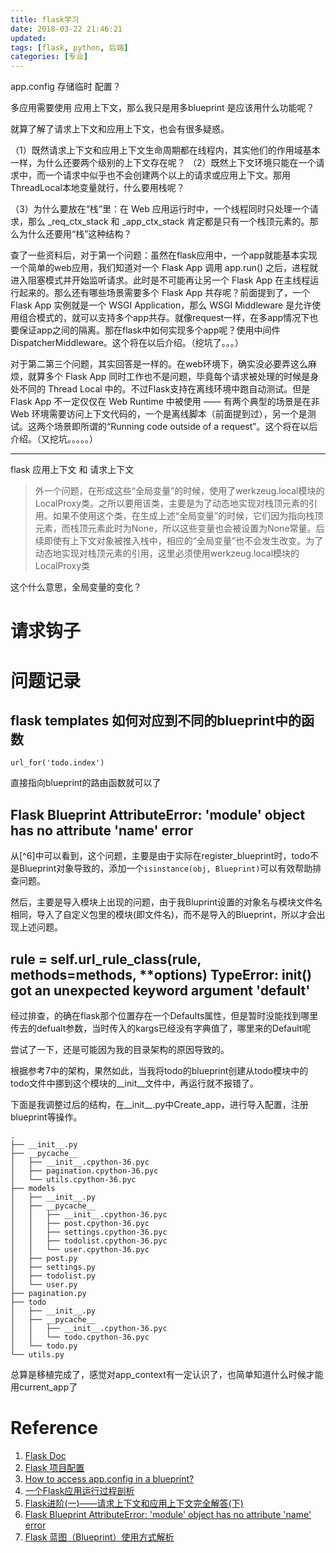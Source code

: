 ```yaml
---
title: flask学习
date: 2018-03-22 21:46:21
updated:
tags: [flask, python, 后端]
categories: [专业]
---
```


app.config 存储临时 配置？

多应用需要使用 应用上下文，那么我只是用多blueprint 是应该用什么功能呢？

就算了解了请求上下文和应用上下文，也会有很多疑惑。

（1）既然请求上下文和应用上下文生命周期都在线程内，其实他们的作用域基本一样，为什么还要两个级别的上下文存在呢？
（2）既然上下文环境只能在一个请求中，而一个请求中似乎也不会创建两个以上的请求或应用上下文。那用ThreadLocal本地变量就行，什么要用栈呢？

（3）为什么要放在“栈”里：在 Web 应用运行时中，一个线程同时只处理一个请求，那么 _req_ctx_stack 和 _app_ctx_stack 肯定都是只有一个栈顶元素的。那么为什么还要用“栈”这种结构？

查了一些资料后，对于第一个问题：虽然在flask应用中，一个app就能基本实现一个简单的web应用，我们知道对一个 Flask App 调用 app.run() 之后，进程就进入阻塞模式并开始监听请求。此时是不可能再让另一个 Flask App 在主线程运行起来的。那么还有哪些场景需要多个 Flask App 共存呢？前面提到了，一个 Flask App 实例就是一个 WSGI Application，那么 WSGI Middleware 是允许使用组合模式的，就可以支持多个app共存。就像request一样，在多app情况下也要保证app之间的隔离。那在flask中如何实现多个app呢？使用中间件DispatcherMiddleware。这个将在以后介绍。（挖坑了。。。）

对于第二第三个问题，其实回答是一样的。在web环境下，确实没必要弄这么麻烦，就算多个 Flask App 同时工作也不是问题，毕竟每个请求被处理的时候是身处不同的 Thread Local 中的。不过Flask支持在离线环境中跑自动测试。但是 Flask App 不一定仅仅在 Web Runtime 中被使用 —— 有两个典型的场景是在非 Web 环境需要访问上下文代码的，一个是离线脚本（前面提到过），另一个是测试。这两个场景即所谓的“Running code outside of a request”。这个将在以后介绍。（又挖坑。。。。。）


-----

flask 应用上下文 和 请求上下文

>外一个问题，在形成这些“全局变量”的时候，使用了werkzeug.local模块的LocalProxy类。之所以要用该类，主要是为了动态地实现对栈顶元素的引用。如果不使用这个类，在生成上述“全局变量”的时候，它们因为指向栈顶元素，而栈顶元素此时为None，所以这些变量也会被设置为None常量。后续即使有上下文对象被推入栈中，相应的“全局变量”也不会发生改变。为了动态地实现对栈顶元素的引用，这里必须使用werkzeug.local模块的LocalProxy类

这个什么意思，全局变量的变化？


# 请求钩子



# 问题记录

## flask templates 如何对应到不同的blueprint中的函数

```
url_for('todo.index')
```

直接指向blueprint的路由函数就可以了

## Flask Blueprint AttributeError: 'module' object has no attribute 'name' error

从[^6]中可以看到，这个问题，主要是由于实际在register_blueprint时，todo不是Blueprint对象导致的，添加一个`isinstance(obj, Blueprint)`可以有效帮助排查问题。

然后，主要是导入模块上出现的问题，由于我Bluprint设置的对象名与模块文件名相同，导入了自定义包里的模块(即文件名)，而不是导入的Blueprint，所以才会出现上述问题。

## rule = self.url_rule_class(rule, methods=methods, **options) TypeError: __init__() got an unexpected keyword argument 'default'

经过排查，的确在flask那个位置存在一个Defaults属性，但是暂时没能找到哪里传去的defualt参数，当时传入的kargs已经没有字典值了，哪里来的Default呢

尝试了一下，还是可能因为我的目录架构的原因导致的。

根据参考7中的架构，果然如此，当我将todo的blueprint创建从todo模块中的todo文件中挪到这个模块的__init__文件中，再运行就不报错了。

下面是我调整过后的结构，在__init__.py中Create_app，进行导入配置，注册blueprint等操作。
```
.
├── __init__.py
├── __pycache__
│   ├── __init__.cpython-36.pyc
│   ├── pagination.cpython-36.pyc
│   └── utils.cpython-36.pyc
├── models
│   ├── __init__.py
│   ├── __pycache__
│   │   ├── __init__.cpython-36.pyc
│   │   ├── post.cpython-36.pyc
│   │   ├── settings.cpython-36.pyc
│   │   ├── todolist.cpython-36.pyc
│   │   └── user.cpython-36.pyc
│   ├── post.py
│   ├── settings.py
│   ├── todolist.py
│   └── user.py
├── pagination.py
├── todo
│   ├── __init__.py
│   ├── __pycache__
│   │   ├── __init__.cpython-36.pyc
│   │   └── todo.cpython-36.pyc
│   └── todo.py
└── utils.py
```

总算是移植完成了，感觉对app_context有一定认识了，也简单知道什么时候才能用current_app了


# Reference
1. [Flask Doc]()
2. [Flask 项目配置](https://zhuanlan.zhihu.com/p/24055329)
3. [How to access app.config in a blueprint?
](https://stackoverflow.com/questions/18214612/how-to-access-app-config-in-a-blueprint)
4. [一个Flask应用运行过程剖析](http://fanchunke.me/Flask/%E4%B8%80%E4%B8%AAFlask%E5%BA%94%E7%94%A8%E8%BF%90%E8%A1%8C%E8%BF%87%E7%A8%8B%E5%89%96%E6%9E%90/)
5. [Flask进阶(一)——请求上下文和应用上下文完全解答(下)](https://blog.csdn.net/sodawaterer/article/details/71124899)
6. [Flask Blueprint AttributeError: 'module' object has no attribute 'name' error](https://stackoverflow.com/questions/26550180/flask-blueprint-attributeerror-module-object-has-no-attribute-name-error)
7. [Flask 蓝图（Blueprint）使用方式解析](https://www.jianshu.com/p/95b584e4f76e)